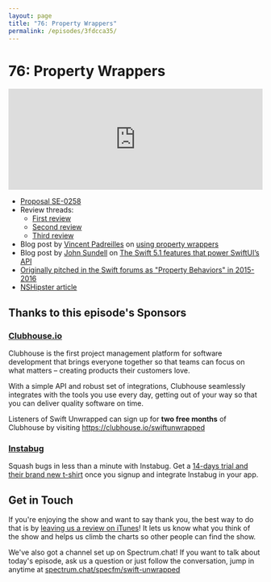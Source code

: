 ```yaml
---
layout: page
title: "76: Property Wrappers"
permalink: /episodes/3fdcca35/
---
```


# 76: Property Wrappers

<iframe frameBorder="0" height="200px" scrolling="no" seamless src="https://player.simplecast.com/234e904c-9511-47ee-9fa8-658b58c60878" width="100%"></iframe>

* [Proposal SE-0258](https://github.com/apple/swift-evolution/blob/master/proposals/0258-property-wrappers.md)
* Review threads:
  * [First review](https://forums.swift.org/t/se-0258-property-delegates/23139)
  * [Second review](https://forums.swift.org/t/se-0258-property-wrappers-second-review/25843)
  * [Third review](https://forums.swift.org/t/se-0258-property-wrappers-third-review/26399)
* Blog post by [Vincent Padreilles](https://twitter.com/v_pradeilles) on [using property wrappers](https://gist.github.com/vincent-pradeilles/875c9dd165542912f3803f8e01b3e15e)
* Blog post by [John Sundell](https://twitter.com/johnsundell) on [The Swift 5.1 features that power SwiftUI’s API](https://www.swiftbysundell.com/posts/the-swift-51-features-that-power-swiftuis-api#property-wrappers)
* [Originally pitched in the Swift forums as "Property Behaviors" in 2015-2016](https://github.com/apple/swift-evolution/blob/master/proposals/0030-property-behavior-decls.md)
* [NSHipster article](https://nshipster.com/propertywrapper/)

## Thanks to this episode's Sponsors

### [Clubhouse.io](https://clubhouse.io/swiftunwrapped)

Clubhouse is the first project management platform for software development that brings everyone together so that teams can focus on what matters – creating products their customers love. 

With a simple API and robust set of integrations, Clubhouse seamlessly integrates with the tools you use every day, getting out of your way so that you can deliver quality software on time. 

Listeners of Swift Unwrapped can sign up for **two free months** of Clubhouse by visiting https://clubhouse.io/swiftunwrapped 

### [Instabug](https://instabug.com/swift?utm_source=swift&utm_medium=podcasts&utm_campaign=swiftunwrapped-podcasts-q319-July)

Squash bugs in less than a minute with Instabug. Get a [14-days trial and their brand new t-shirt](https://instabug.com/swift?utm_source=swift&utm_medium=podcasts&utm_campaign=swiftunwrapped-podcasts-q319-July) once you signup and integrate Instabug in your app.

## Get in Touch

If you're enjoying the show and want to say thank you, the best way to do that is by [leaving us a review on iTunes](https://itunes.apple.com/us/podcast/swift-unwrapped/id1209817203?mt=2)! It lets us know what you think of the show and helps us climb the charts so other people can find the show.

We've also got a channel set up on Spectrum.chat! If you want to talk about today's episode, ask us a question or just follow the conversation, jump in anytime at [spectrum.chat/specfm/swift-unwrapped](https://spectrum.chat/specfm/swift-unwrapped)
